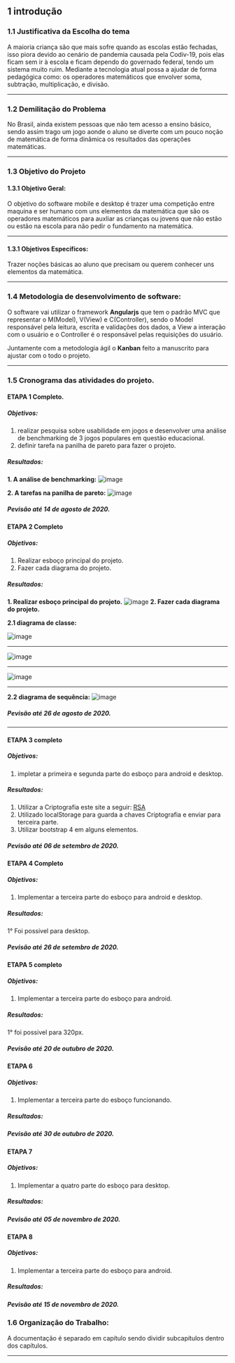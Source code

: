 ## 1 introdução

### 1.1 Justificativa da Escolha do tema
A maioria criança são que mais sofre quando as escolas estão fechadas, isso piora devido ao cenário de pandemia causada pela Codiv-19, pois elas ficam sem ir à escola e ficam dependo do governado federal, tendo um sistema muito ruim.
Mediante a tecnologia atual possa a ajudar de forma pedagógica como: os operadores matemáticos que envolver soma, subtração, multiplicação, e divisão.

***

### 1.2 Demilitação do Problema
No Brasil, ainda existem pessoas que não tem acesso a ensino básico, sendo assim trago um jogo  aonde  o aluno se diverte com um pouco noção de matemática de forma dinâmica os resultados das operações matemáticas.
***
### 1.3 Objetivo do Projeto
#### 1.3.1 Objetivo Geral:
O objetivo do software  mobile e desktop é trazer uma competição entre maquina e ser humano com uns elementos da matemática que são os operadores matemáticos para auxliar as crianças ou jovens que não estão  ou estão na escola para não pedir o fundamento na matemática.

***

#### 1.3.1 Objetivos Específicos:
Trazer noções básicas ao aluno que precisam ou querem conhecer uns elementos da matemática.


***

### 1.4 Metodologia de desenvolvimento de software:

O software vai utilizar o framework **Angularjs** que tem o padrão MVC que representar o M(Model), V(View) e C(Controller), sendo o Model responsável pela leitura, escrita e validações dos dados, a View a interação com o usuário e o Controller é o responsável pelas requisições do usuário.

Juntamente com a metodologia ágil o **Kanban** feito a manuscrito para ajustar com o todo o projeto.
***

### 1.5 Cronograma das atividades do projeto.
#### ETAPA 1 Completo.
##### Objetivos:
1. realizar pesquisa sobre usabilidade em jogos e desenvolver uma análise de benchmarking de 3 jogos populares em questão educacional.
2. definir tarefa na panilha de pareto para fazer o projeto.

##### Resultados:
**1. A análise de benchmarking:**
![image](https://github.com/guimaraesprogramador/desafio-IA/blob/master/documenta%C3%A7%C3%A3o/analise%20de%20benchmarking.png)

**2. A tarefas na panilha de pareto:**
![image](https://github.com/guimaraesprogramador/desafio-IA/blob/master/documenta%C3%A7%C3%A3o/PARETO-pagina%20inicial.png) 
##### Pevisão até 14 de agosto de 2020.
#### ETAPA 2 Completo
##### Objetivos:
1. Realizar esboço principal do projeto.
2. Fazer cada diagrama do projeto.

##### Resultados:
**1. Realizar esboço principal do projeto.**
![image](https://github.com/guimaraesprogramador/desafio-IA/blob/master/documenta%C3%A7%C3%A3o/esbo%C3%A7o.gif)
**2. Fazer cada diagrama do projeto.**


**2.1 diagrama de classe:**

![image](https://github.com/guimaraesprogramador/desafio-IA/blob/master/imagens/diagrama%20de%20classe%20da%20etapa%20f%C3%A1cil.png)
***
![image](https://github.com/guimaraesprogramador/desafio-IA/blob/master/imagens/diagrama%20de%20classe%20da%20etapa%20m%C3%A9dia.png)
***

![image](https://github.com/guimaraesprogramador/desafio-IA/blob/master/imagens/diagrama%20de%20classe%20da%20etapa%20d%C3%ADficil.png)
***

**2.2 diagrama de sequência:**
![image](https://github.com/guimaraesprogramador/desafio-IA/blob/master/imagens/diagrama%20de%20sequencia%20do%20jogo.png)
##### Pevisão até 26 de agosto de 2020.
***
#### ETAPA 3 completo
##### Objetivos:
1. impletar a primeira e segunda parte do esboço para android e desktop.

##### Resultados:
1. Utilizar a Criptografia este site a seguir: [RSA](https://www.cs.drexel.edu/~jpopyack/IntroCS/HW/RSAWorksheet.html) 
2. Utilizado localStorage para guarda a chaves Criptografia e enviar para terceira parte.
3. Utilizar bootstrap 4 em alguns elementos.

##### Pevisão até 06 de setembro de 2020.

#### ETAPA 4 Completo
##### Objetivos:
1. Implementar a terceira parte do esboço para android e desktop.

##### Resultados:
1° Foi possivel para desktop.

##### Pevisão até 26 de setembro de 2020.

#### ETAPA 5 completo
##### Objetivos:
1. Implementar a terceira parte do esboço para android.

##### Resultados:
1° foi possivel para 320px.

##### Pevisão até 20 de outubro de 2020.

#### ETAPA 6 
##### Objetivos:
1. Implementar a terceira parte do esboço funcionando.

##### Resultados:


##### Pevisão até 30  de outubro de 2020.

#### ETAPA 7 
##### Objetivos:
1. Implementar a quatro parte do esboço para desktop.

##### Resultados:


##### Pevisão até 05   de novembro de 2020.

#### ETAPA 8 
##### Objetivos:
1. Implementar a terceira parte do esboço para android.

##### Resultados:


##### Pevisão até 15  de novembro de 2020.

### 1.6 Organização do Trabalho: 

A documentação é separado em capítulo sendo dividir subcapítulos dentro dos capítulos.
***
